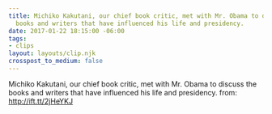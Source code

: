 ```yaml
---
title: Michiko Kakutani, our chief book critic, met with Mr. Obama to discuss the
  books and writers that have influenced his life and presidency.
date: 2017-01-22 18:15:00 -06:00
tags:
- clips
layout: layouts/clip.njk
crosspost_to_medium: false
---
```


Michiko Kakutani, our chief book critic, met with Mr. Obama to discuss the books and writers that have influenced his life and presidency.
from: http://ift.tt/2jHeYKJ
